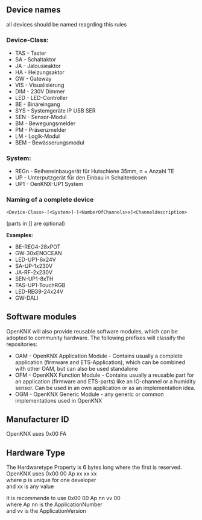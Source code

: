 ## Device names
all devices should be named reagrding this rules

### Device-Class:

* TAS - Taster
* SA - Schaltaktor 
* JA - Jalousieaktor
* HA - Heizungsaktor
* GW - Gateway
* VIS - Visualisierung
* DIM - 230V Dimmer  
* LED - LED-Controller  
* BE - Binäreingang  
* SYS - Systemgeräte IP USB SER
* SEN - Sensor-Modul
* BM - Bewegungsmelder
* PM - Präsenzmelder
* LM - Logik-Modul
* BEM - Bewässerungsmodul

### System:

* REGn - Reiheneinbaugerät für Hutschiene 35mm, n = Anzahl TE
* UP - Unterputzgerät für den Einbau in Schalterdosen
* UP1 - OenKNX-UP1 System

### Naming of a complete device

`<Device-Class>-[<System>]-[<NumberOfChannels>x]<Channeldescription>`

(parts in [] are optional)

**Examples:**  
* BE-REG4-28xPOT
* GW-30xENOCEAN
* LED-UP1-6x24V
* SA-UP-1x230V
* JA-RF-2x230V
* SEN-UP1-8xTH
* TAS-UP1-TouchRGB
* LED-REG9-24x24V
* GW-DALI

## Software modules

OpenKNX will also provide reusable software modules, which can be adopted to community hardware.
The following prefixes will classify the repositories:

* OAM - OpenKNX Application Module - Contains usually a complete application (firmware and ETS-Application), which can be combined with other OAM, but can also be used standalone
* OFM - OpenKNX Function Module - Contains usually a reusable part for an application (firmware and ETS-parts) like an IO-channel or a humidity sensor. Can be used in an own application or as an implementation idea.
* OGM - OpenKNX Generic Module - any generic or common implementations used in OpenKNX

## Manufacturer ID 

OpenKNX uses 0x00 FA

##  Hardware Type 

The Hardwaretype Property is 6 bytes long where the first is reserved.  
OpenKNX uses 0x00 00 Ap xx xx xx  
where p is unique for one developer  
and xx is any value

It is recommende to use
0x00 00 Ap nn vv 00  
where Ap nn is the ApplicationNumber  
and vv is the ApplicationVersion 